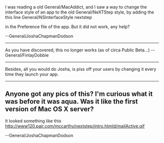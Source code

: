 I was reading a old General/MacAddict, and I saw a way to change the interface style of an app to the old General/NeXTStep style, by adding the this line
    <key>General/NSInterfaceStyle</key>
<string>nextstep</string>

in the Preference file of the app. But it did not work, any help?

--General/JoshaChapmanDodson

----

As you have discovered, this no longer works (as of circa Public Beta...) -- General/FinlayDobbie

----

Besides, all you would do Josha, is piss off your users by changing it every time they launch your app.

----

Anyone got any pics of this? I'm curious what it was before it was aqua. Was it like the first version of Mac OS X server?
----
It looked something like this
http://www120.pair.com/mccarthy/nextstep/intro.htmld/mailActive.gif

--General/JoshaChapmanDodson